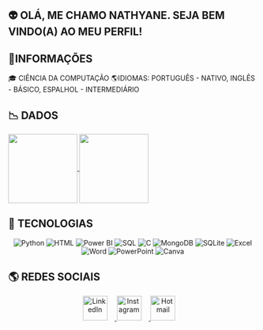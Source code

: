 ## 👽 OLÁ, ME CHAMO NATHYANE. SEJA BEM VINDO(A) AO MEU PERFIL!
## 📍INFORMAÇÕES
🎓 CIÊNCIA DA COMPUTAÇÃO
🌎IDIOMAS: PORTUGUÊS - NATIVO, INGLÊS - BÁSICO, ESPALHOL - INTERMEDIÁRIO

## 📉 DADOS
<a href="https://github.com/nathyaneoliveira/github-readme-stats">
  <img height=140 align="center" src="[https://github-readme-stats.vercel.app/api?username=nathyaneoliveira&theme=neon](https://github.com/nathyaneoliveira?tab=repositories)" />
</a>
<a href="https://github.com/nathyaneoliveira/convoychat">
  <img height=140 align="center" src="[https://github-readme-stats.vercel.app/api/top-langs?username=nathyaneoliveira&layout=compact&langs_count=8&theme=neon&card_width=280](https://github.com/nathyaneoliveira?tab=repositories)" />
</a>

## 🚀 TECNOLOGIAS
<p align="center">
  <img src="https://img.icons8.com/color/100/3776AB/python.png" title="Python"/>
  <img src="https://img.icons8.com/color/100/E34F26/html-5.png" title="HTML"/>
  <img src="https://img.icons8.com/color/100/F2C811/power-bi.png" title="Power BI"/>
  <img src="https://img.icons8.com/color/100/CC2927/database.png" title="SQL"/>
  <img src="https://img.icons8.com/color/100/00599C/c-programming.png" title="C"/>
  <img src="https://img.icons8.com/color/100/4DB33D/mongodb.png" title="MongoDB"/>
   <img src="https://img.icons8.com/color/100/0061B0/sql.png" title="SQLite"/>
   <img src="https://img.icons8.com/color/100/2A73CC/microsoft-excel-2019.png" title="Excel"/>
   <img src="https://img.icons8.com/color/100/2A73CC/microsoft-word-2019.png" title="Word"/>
   <img src="https://img.icons8.com/color/100/ED7D31/microsoft-powerpoint-2019.png" title="PowerPoint"/>
  <img src="https://img.icons8.com/color/100/FF0000/canva.png" title="Canva"/>
</p>

## 🌎 REDES SOCIAIS
<p align="center">
  <a href="https://www.linkedin.com/in/nathyaneoliveira/" target="_blank">
    <img src="https://img.icons8.com/ios-filled/50/0077B5/linkedin.png" width="50" title="LinkedIn" style="margin-right: 15px;"/>
  </a>
  <a href="https://www.instagram.com/nathyaneoliveira/" target="_blank">
    <img src="https://img.icons8.com/ios-filled/50/E4405F/instagram.png" width="50" title="Instagram" style="margin-right: 15px;"/>
  </a>
  <a href="mailto:snathyaneoliveira@hotmail.com" target="_blank">
    <img src="https://img.icons8.com/ios-filled/50/0078D4/ms-outlook.png" width="50" title="Hotmail" style="margin-right: 15px;"/>
  </a>
</p>
